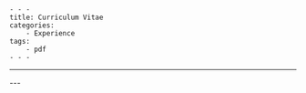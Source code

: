 	- - - 
	title: Curriculum Vitae
	categories: 
		- Experience
	tags: 
		- pdf
 	- - -

---
<div id="adobe-dc-view" style="width: 800px;"></div>
<script src="https://documentservices.adobe.com/view-sdk/viewer.js"></script>
<script type="text/javascript">
	document.addEventListener("adobe_dc_view_sdk.ready", function(){ 
		var adobeDCView = new AdobeDC.View({clientId: "06db6fab9f304a389df591392a6c2c43", divId: "adobe-dc-view"});
		adobeDCView.previewFile({
			content:{location: {url: "https://github.com/KensleyBlaise/KensleyBlaise.github.io/blob/master/assets/images/Kensley_Blaise_19_08_2022.pdf"}},
			metaData:{fileName: "Kensley_Blaise_19_08_2022.pdf"}
		}, {embedMode: "IN_LINE"});
	});
</script>
---
